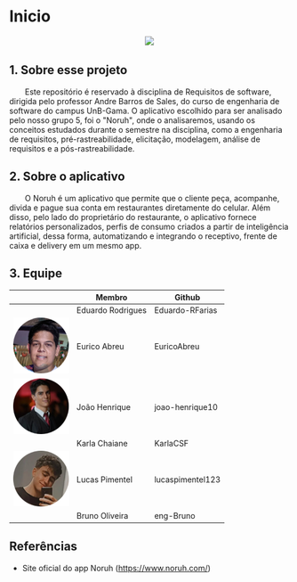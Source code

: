# Inicio
<center>
<img src="https://pro2-bar-s3-cdn-cf1.myportfolio.com/56f0cc1ab4b47f13da2d4b2db526a715/ccba2e90-a2b5-48e9-a17c-fa3b06a319f8_rw_1920.png?h=338ff6e98a9aaf617ebb0175c79adfe9" width="500">
</center>

## 1. Sobre esse projeto

&emsp;&emsp;Este repositório é reservado à disciplina de Requisitos de software, dirigida pelo professor Andre Barros de Sales, do curso de engenharia de software do campus UnB-Gama. O aplicativo escolhido para ser analisado pelo nosso grupo 5, foi o "Noruh", onde o analisaremos, usando os conceitos estudados durante o semestre na disciplina, como a engenharia de requisitos, pré-rastreabilidade, elicitação, modelagem, análise de requisitos e a pós-rastreabilidade.
  
## 2. Sobre o aplicativo

&emsp;&emsp;O Noruh é um aplicativo que permite que o cliente peça, acompanhe, divida e pague sua conta em restaurantes diretamente do celular. Além disso, pelo lado do proprietário do restaurante, o aplicativo fornece relatórios personalizados, perfis de consumo criados a partir de inteligência artificial, dessa forma, automatizando e integrando o receptivo, frente de caixa e delivery em um mesmo app. 


## 3. Equipe

<center>

|                                                           | Membro             | Github            |
| --------------------------------------------------------- | ------------------ | ----------------- |
| <img src="" width="100">        | Eduardo Rodrigues      | Eduardo-RFarias      |
| <img src="./assets/membros/eurico.png" width="100">    | Eurico Abreu       | EuricoAbreu        |
| <img src="./assets/membros/Joao.png" width="100"> | João Henrique     | joao-henrique10  |
| <img src="" width="100">           | Karla Chaiane       | KarlaCSF      |
| <img src="./assets/membros/Lucas.png" width="100">         | Lucas Pimentel    | lucaspimentel123         |
| <img src="" width="100">       | Bruno Oliveira | eng-Bruno |

</center>

## Referências
- Site oficial do app Noruh (https://www.noruh.com/)
